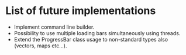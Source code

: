 # List of future implementations

- Implement command line builder.
- Possibility to use multiple loading bars simultaneously using threads.
- Extend the ProgressBar class usage to non-standard types also (vectors, maps etc...).